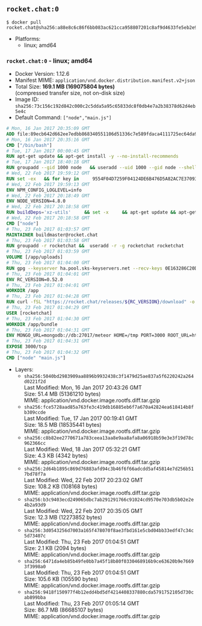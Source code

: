 ## `rocket.chat:0`

```console
$ docker pull rocket.chat@sha256:a88e8c6c86f6bb083ac621cca958807201c8af9d4633fe5eb2e9137248f847e4
```

-	Platforms:
	-	linux; amd64

### `rocket.chat:0` - linux; amd64

-	Docker Version: 1.12.6
-	Manifest MIME: `application/vnd.docker.distribution.manifest.v2+json`
-	Total Size: **169.1 MB (169075804 bytes)**  
	(compressed transfer size, not on-disk size)
-	Image ID: `sha256:73c156c192d842c000c2c5dda5a95c65833dc8f0db4e7a2b38378d62d4eb5e4c`
-	Default Command: `["node","main.js"]`

```dockerfile
# Mon, 16 Jan 2017 20:35:09 GMT
ADD file:89ecb642d662ee7edbb868340551106d51336c7e589fdaca4111725ec64da957 in / 
# Mon, 16 Jan 2017 20:35:16 GMT
CMD ["/bin/bash"]
# Tue, 17 Jan 2017 00:00:45 GMT
RUN apt-get update && apt-get install -y --no-install-recommends 		ca-certificates 		curl 		wget 	&& rm -rf /var/lib/apt/lists/*
# Tue, 17 Jan 2017 18:40:18 GMT
RUN groupadd --gid 1000 node   && useradd --uid 1000 --gid node --shell /bin/bash --create-home node
# Wed, 22 Feb 2017 19:59:12 GMT
RUN set -ex   && for key in     9554F04D7259F04124DE6B476D5A82AC7E37093B     94AE36675C464D64BAFA68DD7434390BDBE9B9C5     0034A06D9D9B0064CE8ADF6BF1747F4AD2306D93     FD3A5288F042B6850C66B31F09FE44734EB7990E     71DCFD284A79C3B38668286BC97EC7A07EDE3FC1     DD8F2338BAE7501E3DD5AC78C273792F7D83545D     B9AE9905FFD7803F25714661B63B535A4C206CA9     C4F0DFFF4E8C1A8236409D08E73BC641CC11F4C8     56730D5401028683275BD23C23EFEFE93C4CFFFE   ; do     gpg --keyserver ha.pool.sks-keyservers.net --recv-keys "$key";   done
# Wed, 22 Feb 2017 19:59:13 GMT
ENV NPM_CONFIG_LOGLEVEL=info
# Wed, 22 Feb 2017 20:18:49 GMT
ENV NODE_VERSION=4.8.0
# Wed, 22 Feb 2017 20:18:58 GMT
RUN buildDeps='xz-utils'     && set -x     && apt-get update && apt-get install -y $buildDeps --no-install-recommends     && rm -rf /var/lib/apt/lists/*     && curl -SLO "https://nodejs.org/dist/v$NODE_VERSION/node-v$NODE_VERSION-linux-x64.tar.xz"     && curl -SLO "https://nodejs.org/dist/v$NODE_VERSION/SHASUMS256.txt.asc"     && gpg --batch --decrypt --output SHASUMS256.txt SHASUMS256.txt.asc     && grep " node-v$NODE_VERSION-linux-x64.tar.xz\$" SHASUMS256.txt | sha256sum -c -     && tar -xJf "node-v$NODE_VERSION-linux-x64.tar.xz" -C /usr/local --strip-components=1     && rm "node-v$NODE_VERSION-linux-x64.tar.xz" SHASUMS256.txt.asc SHASUMS256.txt     && apt-get purge -y --auto-remove $buildDeps     && ln -s /usr/local/bin/node /usr/local/bin/nodejs
# Wed, 22 Feb 2017 20:18:58 GMT
CMD ["node"]
# Thu, 23 Feb 2017 01:03:57 GMT
MAINTAINER buildmaster@rocket.chat
# Thu, 23 Feb 2017 01:03:58 GMT
RUN groupadd -r rocketchat &&  useradd -r -g rocketchat rocketchat
# Thu, 23 Feb 2017 01:03:59 GMT
VOLUME [/app/uploads]
# Thu, 23 Feb 2017 01:04:00 GMT
RUN gpg --keyserver ha.pool.sks-keyservers.net --recv-keys 0E163286C20D07B9787EBE9FD7F9D0414FD08104
# Thu, 23 Feb 2017 01:04:01 GMT
ENV RC_VERSION=0.52.0
# Thu, 23 Feb 2017 01:04:01 GMT
WORKDIR /app
# Thu, 23 Feb 2017 01:04:28 GMT
RUN curl -fSL "https://rocket.chat/releases/${RC_VERSION}/download" -o rocket.chat.tgz &&  curl -fSL "https://rocket.chat/releases/${RC_VERSION}/asc" -o rocket.chat.tgz.asc &&  gpg --batch --verify rocket.chat.tgz.asc rocket.chat.tgz &&  tar zxvf rocket.chat.tgz &&  rm rocket.chat.tgz rocket.chat.tgz.asc &&  cd bundle/programs/server &&  npm install
# Thu, 23 Feb 2017 01:04:29 GMT
USER [rocketchat]
# Thu, 23 Feb 2017 01:04:30 GMT
WORKDIR /app/bundle
# Thu, 23 Feb 2017 01:04:31 GMT
ENV MONGO_URL=mongodb://db:27017/meteor HOME=/tmp PORT=3000 ROOT_URL=http://localhost:3000 Accounts_AvatarStorePath=/app/uploads
# Thu, 23 Feb 2017 01:04:31 GMT
EXPOSE 3000/tcp
# Thu, 23 Feb 2017 01:04:32 GMT
CMD ["node" "main.js"]
```

-	Layers:
	-	`sha256:5040bd2983909aa8896b9932438c3f1479d25ae837a5f6220242a264d0221f2d`  
		Last Modified: Mon, 16 Jan 2017 20:43:26 GMT  
		Size: 51.4 MB (51361210 bytes)  
		MIME: application/vnd.docker.image.rootfs.diff.tar.gzip
	-	`sha256:fce5728aad85a763fe3c419db16885eb6f7a670a42824ea618414b8fb309ccde`  
		Last Modified: Tue, 17 Jan 2017 00:19:41 GMT  
		Size: 18.5 MB (18535441 bytes)  
		MIME: application/vnd.docker.image.rootfs.diff.tar.gzip
	-	`sha256:c8b82ee2770671a783ceea13aa8e9aa8afa8a06918b59e3e3f19d78c962366cc`  
		Last Modified: Wed, 18 Jan 2017 05:32:21 GMT  
		Size: 4.3 KB (4342 bytes)  
		MIME: application/vnd.docker.image.rootfs.diff.tar.gzip
	-	`sha256:2d64b1895c869d76883afd94c3b46f6f66adcdd5af45814e7d256b517bd78f7a`  
		Last Modified: Wed, 22 Feb 2017 20:23:02 GMT  
		Size: 108.2 KB (108168 bytes)  
		MIME: application/vnd.docker.image.rootfs.diff.tar.gzip
	-	`sha256:b3c9403ecd249065dbc7ab291291766c91024cd9570e703db5b02e2e4b2a93d9`  
		Last Modified: Wed, 22 Feb 2017 20:35:05 GMT  
		Size: 12.3 MB (12273852 bytes)  
		MIME: application/vnd.docker.image.rootfs.diff.tar.gzip
	-	`sha256:3d0543256d7003a165f478070f8ae3fbd161e5cbd04bb33edf47c34c5d73407c`  
		Last Modified: Thu, 23 Feb 2017 01:04:51 GMT  
		Size: 2.1 KB (2094 bytes)  
		MIME: application/vnd.docker.image.rootfs.diff.tar.gzip
	-	`sha256:6471da4eb85b49fe0bb7a45f18b80f0330468916b9ce63620b9e76693f3998a0`  
		Last Modified: Thu, 23 Feb 2017 01:04:51 GMT  
		Size: 105.6 KB (105590 bytes)  
		MIME: application/vnd.docker.image.rootfs.diff.tar.gzip
	-	`sha256:9418f150977f4b12edd4bd5df4214408337880cda5791752105d730cab899bba`  
		Last Modified: Thu, 23 Feb 2017 01:05:14 GMT  
		Size: 86.7 MB (86685107 bytes)  
		MIME: application/vnd.docker.image.rootfs.diff.tar.gzip
